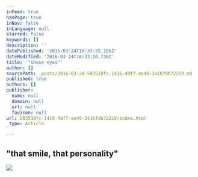 ```yaml
---
inFeed: true
hasPage: true
inNav: false
inLanguage: null
starred: false
keywords: []
description: ''
datePublished: '2016-03-24T18:33:25.166Z'
dateModified: '2016-03-24T18:33:10.730Z'
title: '"those eyes"'
author: []
sourcePath: _posts/2016-03-24-583510fc-1416-49f7-ae49-3416fdb72219.md
published: true
authors: []
publisher:
  name: null
  domain: null
  url: null
  favicon: null
url: 583510fc-1416-49f7-ae49-3416fdb72219/index.html
_type: Article

---
```

## "that smile, that personality"
![](https://the-grid-user-content.s3-us-west-2.amazonaws.com/b516595c-8f2e-4373-b1df-d429a8574338.jpg)